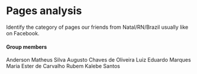 # Pages analysis
Identify the category of pages our friends from Natal/RN/Brazil usually like on Facebook.

#### Group members
Anderson Matheus Silva
Augusto Chaves de Oliveira
Luiz Eduardo Marques
Maria Ester de Carvalho
Rubem Kalebe Santos

